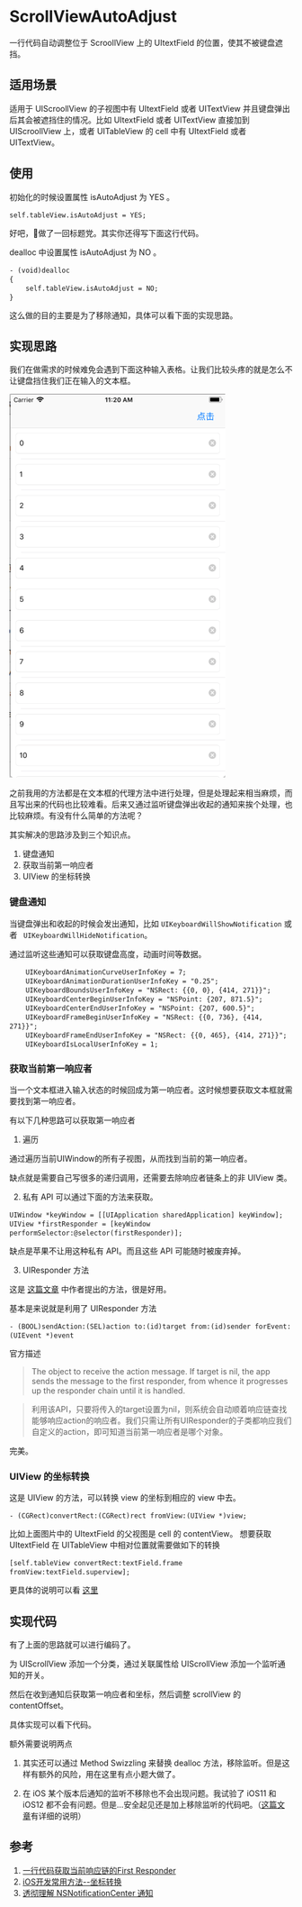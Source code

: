 # ScrollViewAutoAdjust

一行代码自动调整位于 ScroollView 上的 UItextField 的位置，使其不被键盘遮挡。

## 适用场景

适用于 UIScroollView 的子视图中有 UItextField 或者 UITextView 并且键盘弹出后其会被遮挡住的情况。比如 UItextField 或者 UITextView 直接加到 UIScroollView 上，或者 UITableView 的 cell 中有 UItextField 或者 UITextView。

## 使用

初始化的时候设置属性 isAutoAdjust 为 YES 。

```
self.tableView.isAutoAdjust = YES;
```

好吧，做了一回标题党。其实你还得写下面这行代码。

dealloc 中设置属性 isAutoAdjust 为 NO 。

```
- (void)dealloc
{
    self.tableView.isAutoAdjust = NO;
}
```

这么做的目的主要是为了移除通知，具体可以看下面的实现思路。

## 实现思路

我们在做需求的时候难免会遇到下面这种输入表格。让我们比较头疼的就是怎么不让键盘挡住我们正在输入的文本框。

![](./image1.png)

之前我用的方法都是在文本框的代理方法中进行处理，但是处理起来相当麻烦，而且写出来的代码也比较难看。后来又通过监听键盘弹出收起的通知来挨个处理，也比较麻烦。有没有什么简单的方法呢？

其实解决的思路涉及到三个知识点。
1. 键盘通知
2. 获取当前第一响应者
3. UIView 的坐标转换

### 键盘通知
当键盘弹出和收起的时候会发出通知，比如 `UIKeyboardWillShowNotification` 或者 ` UIKeyboardWillHideNotification`。

通过监听这些通知可以获取键盘高度，动画时间等数据。

```
    UIKeyboardAnimationCurveUserInfoKey = 7;
    UIKeyboardAnimationDurationUserInfoKey = "0.25";
    UIKeyboardBoundsUserInfoKey = "NSRect: {{0, 0}, {414, 271}}";
    UIKeyboardCenterBeginUserInfoKey = "NSPoint: {207, 871.5}";
    UIKeyboardCenterEndUserInfoKey = "NSPoint: {207, 600.5}";
    UIKeyboardFrameBeginUserInfoKey = "NSRect: {{0, 736}, {414, 271}}";
    UIKeyboardFrameEndUserInfoKey = "NSRect: {{0, 465}, {414, 271}}";
    UIKeyboardIsLocalUserInfoKey = 1;

```

### 获取当前第一响应者
当一个文本框进入输入状态的时候回成为第一响应者。这时候想要获取文本框就需要找到第一响应者。

有以下几种思路可以获取第一响应者
1. 遍历

通过遍历当前UIWindow的所有子视图，从而找到当前的第一响应者。

缺点就是需要自己写很多的递归调用，还需要去除响应者链条上的非 UIView 类。

2. 私有 API
可以通过下面的方法来获取。
```
UIWindow *keyWindow = [[UIApplication sharedApplication] keyWindow];
UIView *firstResponder = [keyWindow performSelector:@selector(firstResponder)];
```
缺点是苹果不让用这种私有 API。而且这些 API 可能随时被废弃掉。

3. UIResponder 方法

这是 [这篇文章](https://www.jianshu.com/p/84c0eddf2378) 中作者提出的方法，很是好用。

基本是来说就是利用了 UIResponder 方法

```
- (BOOL)sendAction:(SEL)action to:(id)target from:(id)sender forEvent:(UIEvent *)event
```
官方描述
> The object to receive the action message. If target is nil, the app sends the message to the first responder, from whence it progresses up the responder chain until it is handled.

> 利用该API，只要将传入的target设置为nil，则系统会自动顺着响应链查找能够响应action的响应者。我们只需让所有UIResponder的子类都响应我们自定义的action，即可知道当前第一响应者是哪个对象。

完美。

### UIView 的坐标转换
这是 UIView 的方法，可以转换 view 的坐标到相应的 view 中去。

```
- (CGRect)convertRect:(CGRect)rect fromView:(UIView *)view;
```

比如上面图片中的 UItextField 的父视图是 cell 的 contentView。 想要获取 UItextField 在 UITableView 中相对位置就需要做如下的转换

```
[self.tableView convertRect:textField.frame fromView:textField.superview];
```

更具体的说明可以看 [这里](https://www.jianshu.com/p/92e2d0200eb4)

## 实现代码

有了上面的思路就可以进行编码了。

为 UIScrollView 添加一个分类，通过关联属性给 UIScrollView 添加一个监听通知的开关。

然后在收到通知后获取第一响应者和坐标，然后调整 scrollView 的 contentOffset。

具体实现可以看下代码。

额外需要说明两点

1. 其实还可以通过 Method Swizzling 来替换 dealloc 方法，移除监听。但是这样有额外的风险，用在这里有点小题大做了。

2. 在 iOS 某个版本后通知的监听不移除也不会出现问题。我试验了 iOS11 和 iOS12 都不会有问题。但是...安全起见还是加上移除监听的代码吧。（[这篇文章](https://juejin.im/entry/5a8fe5c551882518c0797ebe)有详细的说明）

## 参考
1. [一行代码获取当前响应链的First Responder](https://www.jianshu.com/p/84c0eddf2378)
1. [iOS开发常用方法--坐标转换](https://www.jianshu.com/p/92e2d0200eb4)
1. [透彻理解 NSNotificationCenter 通知](https://juejin.im/entry/5a8fe5c551882518c0797ebe)
